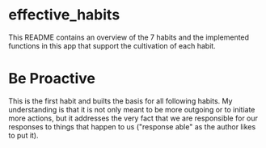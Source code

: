 # effective_habits
This README contains an overview of the 7 habits and the implemented functions in this app that support the cultivation of each habit.

# Be Proactive
This is the first habit and builts the basis for all following habits. My understanding is that it is not only meant to be more outgoing or to initiate more actions, but it addresses the very fact that we are responsible for our responses to things that happen to us ("response able" as the author likes to put it). 
